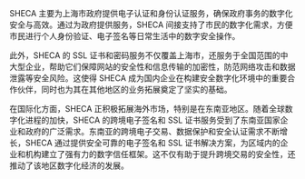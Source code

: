 SHECA 主要为上海市政府提供电子认证和身份认证服务，确保政府事务的数字化安全与高效。通过为政府提供服务，SHECA 间接支持了市民的数字化需求，方便市民进行个人身份验证、电子签名等日常生活中的数字安全操作。

此外，SHECA 的 SSL 证书和密码服务不仅覆盖上海市，还服务于全国范围的中大型企业，帮助它们保障网站的安全性和信息传输的加密性，防范网络攻击和数据泄露等安全风险。这使得 SHECA 成为国内企业在构建安全数字化环境中的重要合作伙伴，同时也为其在其他地区的业务拓展奠定了坚实的基础。

在国际化方面，SHECA 正积极拓展海外市场，特别是在东南亚地区。随着全球数字化进程的加快，SHECA 的跨境电子签名和 SSL 证书服务受到了东南亚国家企业和政府的广泛需求。东南亚的跨境电子交易、数据保护和安全认证需求不断增长，SHECA 通过提供安全可靠的电子签名和 SSL 证书解决方案，为区域内的企业和机构建立了强有力的数字信任框架。这不仅有助于提升跨境交易的安全性，还推动了该地区数字化经济的发展。
